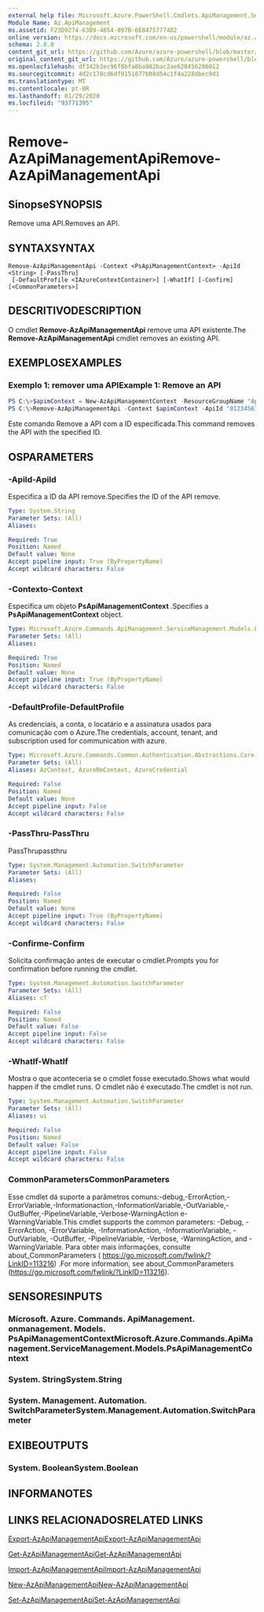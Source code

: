 ```yaml
---
external help file: Microsoft.Azure.PowerShell.Cmdlets.ApiManagement.ServiceManagement.dll-Help.xml
Module Name: Az.ApiManagement
ms.assetid: F23D9274-63B9-4654-897B-6E84757774D2
online version: https://docs.microsoft.com/en-us/powershell/module/az.apimanagement/remove-azapimanagementapi
schema: 2.0.0
content_git_url: https://github.com/Azure/azure-powershell/blob/master/src/ApiManagement/ApiManagement/help/Remove-AzApiManagementApi.md
original_content_git_url: https://github.com/Azure/azure-powershell/blob/master/src/ApiManagement/ApiManagement/help/Remove-AzApiManagementApi.md
ms.openlocfilehash: df342b3ec96f8bfa8ba882bac2ae620456286012
ms.sourcegitcommit: 4d2c178cd6df9151877b08d54c1f4a228dbec9d1
ms.translationtype: MT
ms.contentlocale: pt-BR
ms.lasthandoff: 01/29/2020
ms.locfileid: "93771395"
---
```

# <span data-ttu-id="b6a07-101">Remove-AzApiManagementApi</span><span class="sxs-lookup"><span data-stu-id="b6a07-101">Remove-AzApiManagementApi</span></span>

## <span data-ttu-id="b6a07-102">Sinopse</span><span class="sxs-lookup"><span data-stu-id="b6a07-102">SYNOPSIS</span></span>
<span data-ttu-id="b6a07-103">Remove uma API.</span><span class="sxs-lookup"><span data-stu-id="b6a07-103">Removes an API.</span></span>

## <span data-ttu-id="b6a07-104">SYNTAX</span><span class="sxs-lookup"><span data-stu-id="b6a07-104">SYNTAX</span></span>

```
Remove-AzApiManagementApi -Context <PsApiManagementContext> -ApiId <String> [-PassThru]
 [-DefaultProfile <IAzureContextContainer>] [-WhatIf] [-Confirm] [<CommonParameters>]
```

## <span data-ttu-id="b6a07-105">DESCRITIVO</span><span class="sxs-lookup"><span data-stu-id="b6a07-105">DESCRIPTION</span></span>
<span data-ttu-id="b6a07-106">O cmdlet **Remove-AzApiManagementApi** remove uma API existente.</span><span class="sxs-lookup"><span data-stu-id="b6a07-106">The **Remove-AzApiManagementApi** cmdlet removes an existing API.</span></span>

## <span data-ttu-id="b6a07-107">EXEMPLOS</span><span class="sxs-lookup"><span data-stu-id="b6a07-107">EXAMPLES</span></span>

### <span data-ttu-id="b6a07-108">Exemplo 1: remover uma API</span><span class="sxs-lookup"><span data-stu-id="b6a07-108">Example 1: Remove an API</span></span>
```powershell
PS C:\>$apimContext = New-AzApiManagementContext -ResourceGroupName "Api-Default-WestUS" -ServiceName "contoso"
PS C:\>Remove-AzApiManagementApi -Context $apimContext -ApiId "0123456789"
```

<span data-ttu-id="b6a07-109">Este comando Remove a API com a ID especificada.</span><span class="sxs-lookup"><span data-stu-id="b6a07-109">This command removes the API with the specified ID.</span></span>

## <span data-ttu-id="b6a07-110">OS</span><span class="sxs-lookup"><span data-stu-id="b6a07-110">PARAMETERS</span></span>

### <span data-ttu-id="b6a07-111">-ApiId</span><span class="sxs-lookup"><span data-stu-id="b6a07-111">-ApiId</span></span>
<span data-ttu-id="b6a07-112">Especifica a ID da API remove.</span><span class="sxs-lookup"><span data-stu-id="b6a07-112">Specifies the ID of the API remove.</span></span>

```yaml
Type: System.String
Parameter Sets: (All)
Aliases:

Required: True
Position: Named
Default value: None
Accept pipeline input: True (ByPropertyName)
Accept wildcard characters: False
```

### <span data-ttu-id="b6a07-113">-Contexto</span><span class="sxs-lookup"><span data-stu-id="b6a07-113">-Context</span></span>
<span data-ttu-id="b6a07-114">Especifica um objeto **PsApiManagementContext** .</span><span class="sxs-lookup"><span data-stu-id="b6a07-114">Specifies a **PsApiManagementContext** object.</span></span>

```yaml
Type: Microsoft.Azure.Commands.ApiManagement.ServiceManagement.Models.PsApiManagementContext
Parameter Sets: (All)
Aliases:

Required: True
Position: Named
Default value: None
Accept pipeline input: True (ByPropertyName)
Accept wildcard characters: False
```

### <span data-ttu-id="b6a07-115">-DefaultProfile</span><span class="sxs-lookup"><span data-stu-id="b6a07-115">-DefaultProfile</span></span>
<span data-ttu-id="b6a07-116">As credenciais, a conta, o locatário e a assinatura usados para comunicação com o Azure.</span><span class="sxs-lookup"><span data-stu-id="b6a07-116">The credentials, account, tenant, and subscription used for communication with azure.</span></span>

```yaml
Type: Microsoft.Azure.Commands.Common.Authentication.Abstractions.Core.IAzureContextContainer
Parameter Sets: (All)
Aliases: AzContext, AzureRmContext, AzureCredential

Required: False
Position: Named
Default value: None
Accept pipeline input: False
Accept wildcard characters: False
```

### <span data-ttu-id="b6a07-117">-PassThru</span><span class="sxs-lookup"><span data-stu-id="b6a07-117">-PassThru</span></span>
<span data-ttu-id="b6a07-118">PassThru</span><span class="sxs-lookup"><span data-stu-id="b6a07-118">passthru</span></span>

```yaml
Type: System.Management.Automation.SwitchParameter
Parameter Sets: (All)
Aliases:

Required: False
Position: Named
Default value: None
Accept pipeline input: True (ByPropertyName)
Accept wildcard characters: False
```

### <span data-ttu-id="b6a07-119">-Confirme</span><span class="sxs-lookup"><span data-stu-id="b6a07-119">-Confirm</span></span>
<span data-ttu-id="b6a07-120">Solicita confirmação antes de executar o cmdlet.</span><span class="sxs-lookup"><span data-stu-id="b6a07-120">Prompts you for confirmation before running the cmdlet.</span></span>

```yaml
Type: System.Management.Automation.SwitchParameter
Parameter Sets: (All)
Aliases: cf

Required: False
Position: Named
Default value: False
Accept pipeline input: False
Accept wildcard characters: False
```

### <span data-ttu-id="b6a07-121">-WhatIf</span><span class="sxs-lookup"><span data-stu-id="b6a07-121">-WhatIf</span></span>
<span data-ttu-id="b6a07-122">Mostra o que aconteceria se o cmdlet fosse executado.</span><span class="sxs-lookup"><span data-stu-id="b6a07-122">Shows what would happen if the cmdlet runs.</span></span>
<span data-ttu-id="b6a07-123">O cmdlet não é executado.</span><span class="sxs-lookup"><span data-stu-id="b6a07-123">The cmdlet is not run.</span></span>

```yaml
Type: System.Management.Automation.SwitchParameter
Parameter Sets: (All)
Aliases: wi

Required: False
Position: Named
Default value: False
Accept pipeline input: False
Accept wildcard characters: False
```

### <span data-ttu-id="b6a07-124">CommonParameters</span><span class="sxs-lookup"><span data-stu-id="b6a07-124">CommonParameters</span></span>
<span data-ttu-id="b6a07-125">Esse cmdlet dá suporte a parâmetros comuns:-debug,-ErrorAction,-ErrorVariable,-Informationaction,-InformationVariable,-OutVariable,-OutBuffer,-PipelineVariable,-Verbose-WarningAction e-WarningVariable.</span><span class="sxs-lookup"><span data-stu-id="b6a07-125">This cmdlet supports the common parameters: -Debug, -ErrorAction, -ErrorVariable, -InformationAction, -InformationVariable, -OutVariable, -OutBuffer, -PipelineVariable, -Verbose, -WarningAction, and -WarningVariable.</span></span> <span data-ttu-id="b6a07-126">Para obter mais informações, consulte about_CommonParameters ( https://go.microsoft.com/fwlink/?LinkID=113216) .</span><span class="sxs-lookup"><span data-stu-id="b6a07-126">For more information, see about_CommonParameters (https://go.microsoft.com/fwlink/?LinkID=113216).</span></span>

## <span data-ttu-id="b6a07-127">SENSORES</span><span class="sxs-lookup"><span data-stu-id="b6a07-127">INPUTS</span></span>

### <span data-ttu-id="b6a07-128">Microsoft. Azure. Commands. ApiManagement. onmanagement. Models. PsApiManagementContext</span><span class="sxs-lookup"><span data-stu-id="b6a07-128">Microsoft.Azure.Commands.ApiManagement.ServiceManagement.Models.PsApiManagementContext</span></span>

### <span data-ttu-id="b6a07-129">System. String</span><span class="sxs-lookup"><span data-stu-id="b6a07-129">System.String</span></span>

### <span data-ttu-id="b6a07-130">System. Management. Automation. SwitchParameter</span><span class="sxs-lookup"><span data-stu-id="b6a07-130">System.Management.Automation.SwitchParameter</span></span>

## <span data-ttu-id="b6a07-131">EXIBE</span><span class="sxs-lookup"><span data-stu-id="b6a07-131">OUTPUTS</span></span>

### <span data-ttu-id="b6a07-132">System. Boolean</span><span class="sxs-lookup"><span data-stu-id="b6a07-132">System.Boolean</span></span>

## <span data-ttu-id="b6a07-133">INFORMA</span><span class="sxs-lookup"><span data-stu-id="b6a07-133">NOTES</span></span>

## <span data-ttu-id="b6a07-134">LINKS RELACIONADOS</span><span class="sxs-lookup"><span data-stu-id="b6a07-134">RELATED LINKS</span></span>

[<span data-ttu-id="b6a07-135">Export-AzApiManagementApi</span><span class="sxs-lookup"><span data-stu-id="b6a07-135">Export-AzApiManagementApi</span></span>](./Export-AzApiManagementApi.md)

[<span data-ttu-id="b6a07-136">Get-AzApiManagementApi</span><span class="sxs-lookup"><span data-stu-id="b6a07-136">Get-AzApiManagementApi</span></span>](./Get-AzApiManagementApi.md)

[<span data-ttu-id="b6a07-137">Import-AzApiManagementApi</span><span class="sxs-lookup"><span data-stu-id="b6a07-137">Import-AzApiManagementApi</span></span>](./Import-AzApiManagementApi.md)

[<span data-ttu-id="b6a07-138">New-AzApiManagementApi</span><span class="sxs-lookup"><span data-stu-id="b6a07-138">New-AzApiManagementApi</span></span>](./New-AzApiManagementApi.md)

[<span data-ttu-id="b6a07-139">Set-AzApiManagementApi</span><span class="sxs-lookup"><span data-stu-id="b6a07-139">Set-AzApiManagementApi</span></span>](./Set-AzApiManagementApi.md)


